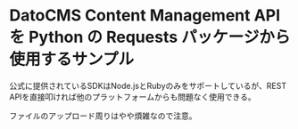 # DatoCMS Content Management API を Python の Requests パッケージから使用するサンプル

公式に提供されているSDKはNode.jsとRubyのみをサポートしているが、REST APIを直接叩ければ他のプラットフォームからも問題なく使用できる。

ファイルのアップロード周りはやや煩雑なので注意。
